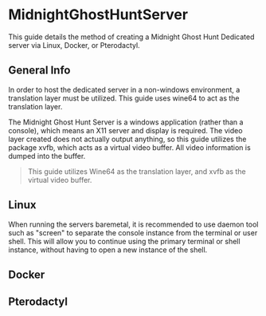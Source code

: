 # MidnightGhostHuntServer
This guide details the method of creating a Midnight Ghost Hunt Dedicated server via Linux, Docker, or Pterodactyl.

## General Info
In order to host the dedicated server in a non-windows environment, a translation layer must be utilized. This guide uses wine64 to act as the translation layer.

The Midnight Ghost Hunt Server is a windows application (rather than a console), which means an X11 server and display is required. The video layer created does not actually output anything, so this guide utilizes the package xvfb, which acts as a virtual video buffer. All video information is dumped into the buffer.  
> This guide utilizes Wine64 as the translation layer, and xvfb as the virtual video buffer.

## Linux
When running the servers baremetal, it is recommended to use daemon tool such as "screen" to separate the console instance from the terminal or user shell. This will allow you to continue using the primary terminal or shell instance, without having to open a new instance of the shell.

## Docker


## Pterodactyl
